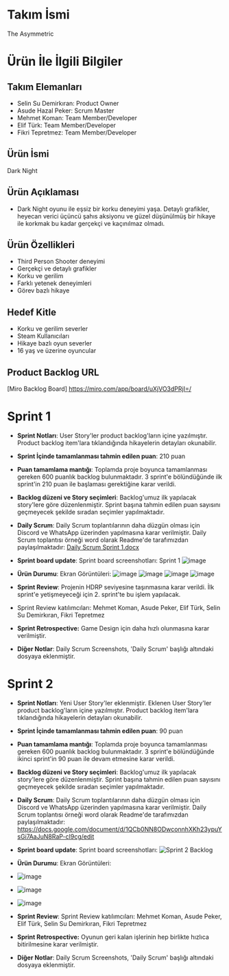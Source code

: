 # **Takım İsmi**

The Asymmetric

# Ürün İle İlgili Bilgiler

## Takım Elemanları

- Selin Su Demirkıran: Product Owner
- Asude Hazal Peker: Scrum Master
- Mehmet Koman: Team Member/Developer
- Elif Türk: Team Member/Developer
- Fikri Tepretmez: Team Member/Developer

## Ürün İsmi

Dark Night

## Ürün Açıklaması

- Dark Night oyunu ile eşsiz bir korku deneyimi yaşa. Detaylı grafikler, heyecan verici üçüncü şahıs aksiyonu ve güzel düşünülmüş bir hikaye ile korkmak bu kadar gerçekçi ve kaçınılmaz olmadı.

## Ürün Özellikleri

- Third Person Shooter deneyimi
- Gerçekçi ve detaylı grafikler
- Korku ve gerilim
- Farklı yetenek deneyimleri
- Görev bazlı hikaye

## Hedef Kitle

- Korku ve gerilim severler
- Steam Kullanıcıları
- Hikaye bazlı oyun severler
- 16 yaş ve üzerine oyuncular

## Product Backlog URL

[Miro Backlog Board] https://miro.com/app/board/uXjVO3dPRjI=/

# Sprint 1

- **Sprint Notları**: User Story'ler product backlog'ların içine yazılmıştır. Product backlog item'lara tıklandığında hikayelerin detayları okunabilir.

- **Sprint İçinde tamamlanması tahmin edilen puan**: 210 puan

- **Puan tamamlama mantığı**: Toplamda proje boyunca tamamlanması gereken 600 puanlık backlog bulunmaktadır. 3 sprint'e bölündüğünde ilk sprint'in 210 puan ile başlaması gerektiğine karar verildi.

- **Backlog düzeni ve Story seçimleri**: Backlog'umuz ilk yapılacak story'lere göre düzenlenmiştir. Sprint başına tahmin edilen puan sayısını geçmeyecek şekilde sıradan seçimler yapılmaktadır.

- **Daily Scrum**: Daily Scrum toplantılarının daha düzgün olması için Discord ve WhatsApp üzerinden yapılmasına karar verilmiştir. Daily Scrum toplantısı örneği word olarak Readme'de tarafımızdan paylaşılmaktadır: [Daily Scrum Sprint 1.docx](https://github.com/Mehmet-Koman/BootcampGame/files/8654660/Daily.Scrum.Sprint.1.1.docx)



- **Sprint board update**: Sprint board screenshotları: 
 Sprint 1
![image](https://user-images.githubusercontent.com/104525151/169687837-6fedf8fe-8f76-4e02-95fc-86ac13668af8.png)




- **Ürün Durumu**: Ekran Görüntüleri: ![image](https://user-images.githubusercontent.com/104525151/167484615-324e04e1-c455-4612-a8b9-ca3e4fcd8ae5.png)
![image](https://user-images.githubusercontent.com/104525151/167484653-b4bfe9c6-2c94-4672-b685-ab85f8ae68e8.png)
![image](https://user-images.githubusercontent.com/104525151/167484684-c4e81654-db09-4037-8f8e-dc105c6b2ff9.png)
![image](https://user-images.githubusercontent.com/104525151/167484716-666ae042-3988-4af9-9fb1-51e8a4287f87.png)


- **Sprint Review**: Projenin HDRP seviyesine taşınmasına karar verildi. İlk sprint'e yetişmeyeceği için 2. sprint'te bu işlem yapılacak. 
- Sprint Review katılımcıları: Mehmet Koman, Asude Peker, Elif Türk, Selin Su Demirkıran, Fikri Tepretmez

- **Sprint Retrospective:**
  Game Design için daha hızlı olunmasına karar verilmiştir. 

- **Diğer Notlar**: Daily Scrum Screenshots, 'Daily Scrum' başlığı altındaki dosyaya eklenmiştir.

# Sprint 2

- **Sprint Notları**: Yeni User Story'ler eklenmiştir. Eklenen User Story'ler product backlog'ların içine yazılmıştır. Product backlog item'lara tıklandığında hikayelerin detayları okunabilir.

- **Sprint İçinde tamamlanması tahmin edilen puan**: 90 puan

- **Puan tamamlama mantığı**: Toplamda proje boyunca tamamlanması gereken 600 puanlık backlog bulunmaktadır. 3 sprint'e bölündüğünde ikinci sprint'in 90 puan ile devam etmesine karar verildi.

- **Backlog düzeni ve Story seçimleri**: Backlog'umuz ilk yapılacak story'lere göre düzenlenmiştir. Sprint başına tahmin edilen puan sayısını geçmeyecek şekilde sıradan seçimler yapılmaktadır.

- **Daily Scrum**: Daily Scrum toplantılarının daha düzgün olması için Discord ve WhatsApp üzerinden yapılmasına karar verilmiştir. Daily Scrum toplantısı örneği word olarak Readme'de tarafımızdan paylaşılmaktadır: https://docs.google.com/document/d/1QCb0NN8ODwconnhXKh23ypuYsGi7AaJuN8RaP-cI9cg/edit


- **Sprint board update**: Sprint board screenshotları:
![Sprint 2 Backlog](https://user-images.githubusercontent.com/104525151/169885263-4346b75d-4754-4699-ab71-3eff3b3f1ba3.jpg)




- **Ürün Durumu**: Ekran Görüntüleri: 
- ![image](https://user-images.githubusercontent.com/105238418/169903489-4073758c-a319-4c1f-8db6-032f25649c17.png)
- ![image](https://user-images.githubusercontent.com/105238418/169903583-76e8c0ee-db29-4fac-a29f-a49dbe5ad5e4.png)
- ![image](https://user-images.githubusercontent.com/105238418/169903788-38b59bec-943f-4136-8327-fb567cd6f88b.png)




- **Sprint Review**: 
  Sprint Review katılımcıları: Mehmet Koman, Asude Peker, Elif Türk, Selin Su Demirkıran, Fikri Tepretmez

- **Sprint Retrospective:**
   Oyunun geri kalan işlerinin hep birlikte hızlıca bitirilmesine karar verilmiştir.  

- **Diğer Notlar**: Daily Scrum Screenshots, 'Daily Scrum' başlığı altındaki dosyaya eklenmiştir.
